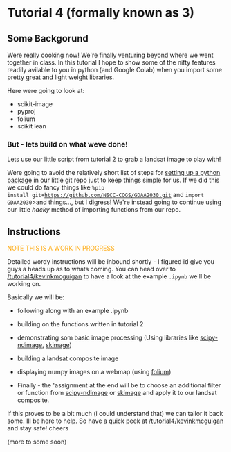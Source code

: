 # Tutorial 4 (formally known as 3)

## Some Backgorund 

Were really cooking now! We're finally venturing beyond where we went together in class. In this tutorial I hope to show some of the nifty features readily avilable to you in python (and Google Colab) when you import some pretty great and light weight libraries. 

Here were going to look at:
* scikit-image 
* pyproj 
* folium 
* scikit lean 


### But - lets build on what weve done!

Lets use our little script from tutorial 2 to grab a landsat image to play with!

Were going to avoid the relatively short list of steps for [setting up a python package](https://packaging.python.org/tutorials/packaging-projects/) in our little git repo just to keep things simple for us. If we did this we could do fancy things like <code>%pip install git+https://github.com/NSCC-COGS/GDAA2030.git</code> and <code>import GDAA2030</code>>and things..., but I digress! We're instead going to continue using our little <i>hacky</i> method of importing functions from our repo. 

## Instructions
<span style="color:orange;">NOTE THIS IS A WORK IN PROGRESS</span>

Detailed wordy instructions will be inbound shortly - I figured id give you guys a heads up as to whats coming. You can head over to [/tutorial4/kevinkmcguigan](https://github.com/NSCC-COGS/GDAA2030/tree/master/tutorial4/kevinkmcguigan) to have a look at the example <code>.ipynb</code> we'll be working on. 

Basically we will be: 
* following along with an example .ipynb 
* building on the functions written in tutorial 2
* demonstrating som basic image processing (Using libraries like [scipy-ndimage](https://docs.scipy.org/doc/scipy/reference/ndimage.html), [skimage](https://scikit-image.org/))
* building a landsat composite image
* displaying numpy images on a webmap (using [folium](https://python-visualization.github.io/folium/))

* Finally - the 'assignment at the end will be to choose an additional filter or function from [scipy-ndimage](https://docs.scipy.org/doc/scipy/reference/ndimage.html) or [skimage](https://scikit-image.org/) and apply it to our landsat composite. 

If this proves to be a bit much (i could understand that) we can tailor it back some. Ill be here to help. So have a quick peek at [/tutorial4/kevinkmcguigan](https://github.com/NSCC-COGS/GDAA2030/tree/master/tutorial4/kevinkmcguigan) and stay safe! cheers

(more to some soon)